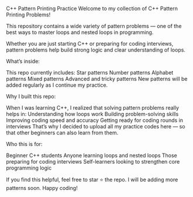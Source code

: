 C++ Pattern Printing Practice
Welcome to my collection of C++ Pattern Printing Problems!

This repository contains a wide variety of pattern problems — one of the best ways to master loops and nested loops in programming.

Whether you are just starting C++ or preparing for coding interviews, pattern problems help build strong logic and clear understanding of loops.

What’s inside:

This repo currently includes:
Star patterns
Number patterns
Alphabet patterns
Mixed patterns
Advanced and tricky patterns
New patterns will be added regularly as I continue my practice.

Why I built this repo:

When I was learning C++, I realized that solving pattern problems really helps in:
Understanding how loops work
Building problem-solving skills
Improving coding speed and accuracy
Getting ready for coding rounds in interviews
That’s why I decided to upload all my practice codes here — so that other beginners can also learn from them.

Who this is for:

Beginner C++ students
Anyone learning loops and nested loops
Those preparing for coding interviews
Self-learners looking to strengthen core programming logic

If you find this helpful, feel free to star ⭐ the repo. I will be adding more patterns soon.
Happy coding!

